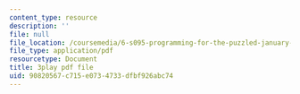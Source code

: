 ```yaml
---
content_type: resource
description: ''
file: null
file_location: /coursemedia/6-s095-programming-for-the-puzzled-january-iap-2018/90820567c715e0734733dfbf926abc74_1_0WwiUUsTc.pdf
file_type: application/pdf
resourcetype: Document
title: 3play pdf file
uid: 90820567-c715-e073-4733-dfbf926abc74
---
```


